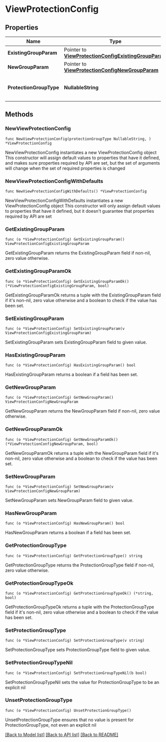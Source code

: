 # ViewProtectionConfig

## Properties

Name | Type | Description | Notes
------------ | ------------- | ------------- | -------------
**ExistingGroupParam** | Pointer to [**ViewProtectionConfigExistingGroupParam**](ViewProtectionConfigExistingGroupParam.md) |  | [optional] 
**NewGroupParam** | Pointer to [**ViewProtectionConfigNewGroupParam**](ViewProtectionConfigNewGroupParam.md) |  | [optional] 
**ProtectionGroupType** | **NullableString** | Specifies the View protection group type. | 

## Methods

### NewViewProtectionConfig

`func NewViewProtectionConfig(protectionGroupType NullableString, ) *ViewProtectionConfig`

NewViewProtectionConfig instantiates a new ViewProtectionConfig object
This constructor will assign default values to properties that have it defined,
and makes sure properties required by API are set, but the set of arguments
will change when the set of required properties is changed

### NewViewProtectionConfigWithDefaults

`func NewViewProtectionConfigWithDefaults() *ViewProtectionConfig`

NewViewProtectionConfigWithDefaults instantiates a new ViewProtectionConfig object
This constructor will only assign default values to properties that have it defined,
but it doesn't guarantee that properties required by API are set

### GetExistingGroupParam

`func (o *ViewProtectionConfig) GetExistingGroupParam() ViewProtectionConfigExistingGroupParam`

GetExistingGroupParam returns the ExistingGroupParam field if non-nil, zero value otherwise.

### GetExistingGroupParamOk

`func (o *ViewProtectionConfig) GetExistingGroupParamOk() (*ViewProtectionConfigExistingGroupParam, bool)`

GetExistingGroupParamOk returns a tuple with the ExistingGroupParam field if it's non-nil, zero value otherwise
and a boolean to check if the value has been set.

### SetExistingGroupParam

`func (o *ViewProtectionConfig) SetExistingGroupParam(v ViewProtectionConfigExistingGroupParam)`

SetExistingGroupParam sets ExistingGroupParam field to given value.

### HasExistingGroupParam

`func (o *ViewProtectionConfig) HasExistingGroupParam() bool`

HasExistingGroupParam returns a boolean if a field has been set.

### GetNewGroupParam

`func (o *ViewProtectionConfig) GetNewGroupParam() ViewProtectionConfigNewGroupParam`

GetNewGroupParam returns the NewGroupParam field if non-nil, zero value otherwise.

### GetNewGroupParamOk

`func (o *ViewProtectionConfig) GetNewGroupParamOk() (*ViewProtectionConfigNewGroupParam, bool)`

GetNewGroupParamOk returns a tuple with the NewGroupParam field if it's non-nil, zero value otherwise
and a boolean to check if the value has been set.

### SetNewGroupParam

`func (o *ViewProtectionConfig) SetNewGroupParam(v ViewProtectionConfigNewGroupParam)`

SetNewGroupParam sets NewGroupParam field to given value.

### HasNewGroupParam

`func (o *ViewProtectionConfig) HasNewGroupParam() bool`

HasNewGroupParam returns a boolean if a field has been set.

### GetProtectionGroupType

`func (o *ViewProtectionConfig) GetProtectionGroupType() string`

GetProtectionGroupType returns the ProtectionGroupType field if non-nil, zero value otherwise.

### GetProtectionGroupTypeOk

`func (o *ViewProtectionConfig) GetProtectionGroupTypeOk() (*string, bool)`

GetProtectionGroupTypeOk returns a tuple with the ProtectionGroupType field if it's non-nil, zero value otherwise
and a boolean to check if the value has been set.

### SetProtectionGroupType

`func (o *ViewProtectionConfig) SetProtectionGroupType(v string)`

SetProtectionGroupType sets ProtectionGroupType field to given value.


### SetProtectionGroupTypeNil

`func (o *ViewProtectionConfig) SetProtectionGroupTypeNil(b bool)`

 SetProtectionGroupTypeNil sets the value for ProtectionGroupType to be an explicit nil

### UnsetProtectionGroupType
`func (o *ViewProtectionConfig) UnsetProtectionGroupType()`

UnsetProtectionGroupType ensures that no value is present for ProtectionGroupType, not even an explicit nil

[[Back to Model list]](../README.md#documentation-for-models) [[Back to API list]](../README.md#documentation-for-api-endpoints) [[Back to README]](../README.md)


